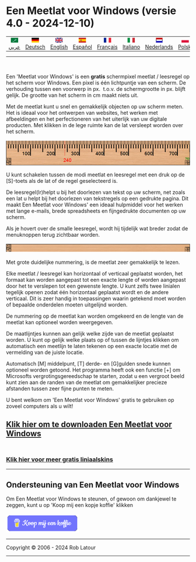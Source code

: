 # Een Meetlat voor Windows (versie 4.0 - 2024-12-10)

<!-- header -->
|||||||||||
| :---: | :---: | :---: | :---: | :---: |:---: | :---: | :---: |:---: | :---: |
| [![عربي](/images/flags/ar.png)](../en/README.md)<br>[عربي](../ar/README.md) | [![Deutsch](/images/flags/de.png)](../de/README.md)<br>[Deutsch](../de/README.md) | [![English](/images/flags/en-GB.png)](../en/README.md)<br>[English](../en/README.md) | [![Español](/images/flags/es.png)](../es/README.md)<br>[Español](../es/README.md) | [![Français](/images/flags/fr.png)](../fr/README.md)<br>[Français](../fr/README.md)| [![Italiano](/images/flags/it.png)](../it/README.md)<br>[Italiano](../it/README.md) | [![Nederlands](/images/flags/nl.png)](../nl/README.md)<br>[Nederlands](../nl/README.md) | [![Polski](/images/flags/pl.png)](../pl/README.md)<br>[Polski](../pl/README.md) | [![Português](/images/flags/pt.png)](../pt/README.md)<br>[Português](../pt/README.md) | [![Svenska](/images/flags/sv.png)](../sv/README.md)<br>[Svenska](../sv/README.md) |

- - -
<br>
<!-- header -->

Een 'Meetlat voor Windows' is een **gratis** schermpixel meetlat / leesregel op het scherm voor Windows. Een pixel is één lichtpuntje van een scherm. De verhouding tussen een voorwerp in px.  t.o.v. de schermgrootte in px. blijft gelijk. De grootte van het scherm in cm maakt niets uit.  
  
Met de meetlat kunt u snel en gemakkelijk objecten op uw scherm meten. Het is ideaal voor het ontwerpen van websites, het werken met afbeeldingen en het perfectioneren van het uiterlijk van uw digitale producten. Met klikken in de lege ruimte kan de lat versleept worden over het scherm.
<br><br>
[![régua](/images/ruler.png)](README.md)
<br>

U kunt schakelen tussen de modi meetlat en leesregel met een druk op de \[S\]-toets als de lat of de regel geselecteerd is.  
  
De leesregel(lr)helpt u bij het doorlezen van tekst op uw scherm, net zoals een lat u helpt bij het doorlezen van tekstregels op een gedrukte pagina. Dit maakt Een Meetlat voor Windows' een ideaal hulpmiddel voor het werken met lange e-mails, brede spreadsheets en fijngedrukte documenten op uw scherm.  
  
Als je hovert over de smalle leesregel, wordt hij tijdelijk wat breder zodat de menuknoppen terug zichtbaar worden.
<br><br>
[![guia de leitura](/images/readingguide.png)](README.md)
<br>  
Met grote duidelijke nummering, is de meetlat zeer gemakkelijk te lezen.  
  
Elke meetlat / leesregel kan horizontaal of verticaal geplaatst worden, het formaat kan worden aangepast tot een exacte lengte of worden aangepast door het te verslepen tot een gewenste lengte. U kunt zelfs twee linialen tegelijk openen zodat één horizontaal geplaatst wordt en de andere verticaal. Dit is zeer handig in toepassingen waarin getekend moet worden of bepaalde onderdelen moeten uitgelijnd worden.  
  
De nummering op de meetlat kan worden omgekeerd en de lengte van de meetlat kan optioneel worden weergegeven.  
  
De maatlijntjes kunnen aan gelijk welke zijde van de meetlat geplaatst worden. U kunt op gelijk welke plaats op of tussen de lijntjes klikken om automatisch een meetlijn te laten tekenen op een exacte locatie met de vermelding van de juiste locatie.  
  
Automatisch \[M\] middelpunt, \[T\] derde- en \[G\]gulden snede kunnen optioneel worden getoond. Het programma heeft ook een functie \[+\] om Microsofts vergrotingsgereedschap te starten, zodat u een vergroot beeld kunt zien aan de randen van de meetlat om gemakkelijker precieze afstanden tussen zeer fijne punten te meten.  
  
U bent welkom om 'Een Meetlat voor Windows' gratis te gebruiken op zoveel computers als u wilt!  

## [Klik hier om te downloaden Een Meetlat voor Windows](https://6ec1f0a2f74d4d0c2019-591364a760543a57f40bab2c37672676.ssl.cf5.rackcdn.com/arulersetupv40.exe)<br><br>

### [Klik hier voor meer gratis liniaalskins](skins.md) 

* * * 
## Ondersteuning van Een Meetlat voor Windows

Om Een Meetlat voor Windows te steunen, of gewoon om dankjewel te zeggen, kunt u op 'Koop mij een kopje koffie' klikken<br><br>
[<img alt="Koop mij een koffie" width="200px" src="buymeacoffee-dutch.png" />](https://www.buymeacoffee.com/roblatour)
* * *
Copyright © 2006 - 2024 Rob Latour
* * *